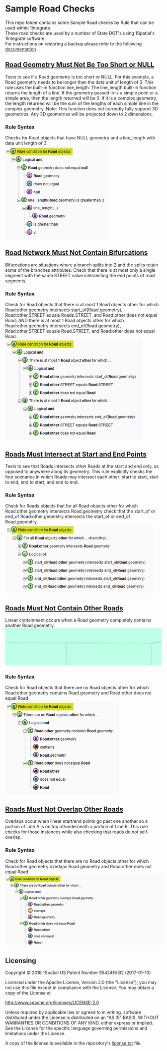 # Sample Road Checks
This repo folder contains some Sample Road checks by Rule that can be used within 1Integrate.  
These road checks are used by a number of State DOT's using 1Spatial's 1Integrate software.  
For instructions on restoring a backup please refer to the following [documentation](https://1spatial.com/documentation/1integrate/v2_3/Topics/Backup_Restore.htm?Highlight=Restore%20Backup%20Rules)

## [Road Geometry Must Not Be Too Short or NULL](RoadGeometryMustNotBeTooShortOrNull.xml)
Tests to see if a Road geometry is too short or NULL. For this example, a Road geometry needs to be longer than the data unit of length of 3. This rule uses the built-in function line_length. The line_length built-in function returns the length of a line. If the geometry passed in is a simple point or a simple area, then the length returned will be 0. If it is a complex geometry, the length returned will be the sum of the lengths of each simple line in the complex geometry. Note: This function does not currently fully support 3D geometries. Any 3D geometries will be projected down to 2 dimensions.
### Rule Syntax
Checks for Road objects that have NULL geometry and a line_length with data unit length of 3.  
![Alt text](img/RoadGeometryMustNotBeTooShortOrNull_Rule.PNG?raw=true "Short or NULL Rule Screenshot")

## [Road Network Must Not Contain Bifurcations](RoadNetworkMustNotContainBifurcations.xml)
Bifurcations are situations where a branch splits into 2 and the splits retain some of the branches attributes.  Check that there is at most only a single segment with the same STREET value intersecting the end points of road segments.
### Rule Syntax
Check for Road objects that there is at most 1 Road objects other for which Road:other.geometry intersects start_of(Road.geometry), Road:other.STREET equals Roads.STREET, and Road:other does not equal Road; AND there is at most 1 Road objects other for which Road:other.geometry intersects end_of(Road.geometry), Road:other.STREET equals Road.STREET, and Road:other does not equal Road.  
![Alt text](img/RoadNetworkMustNotContainBifurcations_Rule.PNG?raw=true "Bifurcations Rule Screenshot")

## [Roads Must Intersect at Start and End Points](RoadsMustIntersectAtStartAndEndPoints.xml)
Tests to see that Roads intersects other Roads at the start and end only, as opposed to anywhere along its geometry. This rule explicitly checks the four scenarios in which Roads may intersect each other: start to start, start to end, end to start, and end to end.
### Rule Syntax
Check for Roads objects that for all Road objects other for which Road:other.geometry intersects Road.geometry check that the start_of or end_of Road:other.geometry intersects the start_of or end_of Road.geometry.
![Alt text](img/RoadsMustIntersectAtStartAndEndPoints_Rule.PNG?raw=true "Roads Intersect at Ends Rule Screenshot")

## [Roads Must Not Contain Other Roads](RoadsDoNotContainOtherRoads.xml)
Linear containment occurs when a Road geometry completely contains another Road geometry.
![Alt text](img/RoadContainmentExample.PNG?raw=true "Linear Containment Example")

### Rule Syntax
Check for Road objects that there are no Road objects other for which Road:other.geometry contains Road.geometry and Road:other does not equal Road  
![Alt text](img/RoadsDoNotContainOtherRoads_Rule.PNG?raw=true "Road Containment Rule Screenshot")

## [Roads Must Not Overlap Other Roads](RoadsDoNotOverlapOtherRoads.xml)
Overlaps occur when linear start/end points go past one another so a portion of Line A is on top of/underneath a portion of Line B.  This rule checks for those instances while also checking that roads do not self-overlap.
### Rule Syntax
Check for Road objects that there are no Road objects other for which Road:other.geometry overlaps Road.geometry and Road:other does not equal Road  
![Alt text](img/RoadsDoNotOverlap_Rule.png?raw=true "Overlapping Roads Rule Screenshot")

## Licensing
Copyright © 2018 1Spatial US Patent Number 9542416 B2 (2017-01-10)

Licensed under the Apache License, Version 2.0 (the "License");
you may not use this file except in compliance with the License.
You may obtain a copy of the License at

   http://www.apache.org/licenses/LICENSE-2.0

Unless required by applicable law or agreed to in writing, software
distributed under the License is distributed on an "AS IS" BASIS,
WITHOUT WARRANTIES OR CONDITIONS OF ANY KIND, either express or implied.
See the License for the specific language governing permissions and
limitations under the License.

A copy of the license is available in the repository's [license.txt](LICENSE) file.